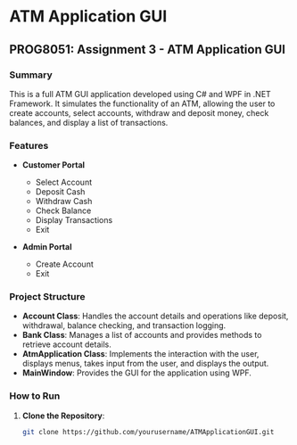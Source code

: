 # ATM Application GUI

## PROG8051: Assignment 3 - ATM Application GUI

### Summary

This is a full ATM GUI application developed using C# and WPF in .NET Framework. It simulates the functionality of an ATM, allowing the user to create accounts, select accounts, withdraw and deposit money, check balances, and display a list of transactions.

### Features

- **Customer Portal**
  - Select Account
  - Deposit Cash
  - Withdraw Cash
  - Check Balance
  - Display Transactions
  - Exit

- **Admin Portal**
  - Create Account
  - Exit

### Project Structure

- **Account Class**: Handles the account details and operations like deposit, withdrawal, balance checking, and transaction logging.
- **Bank Class**: Manages a list of accounts and provides methods to retrieve account details.
- **AtmApplication Class**: Implements the interaction with the user, displays menus, takes input from the user, and displays the output.
- **MainWindow**: Provides the GUI for the application using WPF.

### How to Run

1. **Clone the Repository**:
   ```bash
   git clone https://github.com/yourusername/ATMApplicationGUI.git
